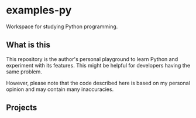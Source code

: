 # examples-py

Workspace for studying Python programming.

## What is this

This repository is the author's personal playground to learn Python and experiment with its features.
This might be helpful for developers having the same problem.

However, please note that the code described here is based on my personal opinion and may contain many inaccuracies.


## Projects

